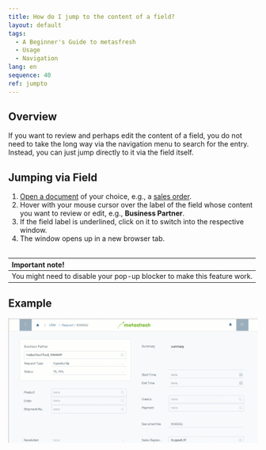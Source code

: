 ```yaml
---
title: How do I jump to the content of a field?
layout: default
tags:
  - A Beginner's Guide to metasfresh
  - Usage
  - Navigation
lang: en
sequence: 40
ref: jumpto
---
```


## Overview
If you want to review and perhaps edit the content of a field, you do not need to take the long way via the navigation menu to search for the entry. Instead, you can just jump directly to it via the field itself.

## Jumping via Field
1. [Open a document](Menu) of your choice, e.g., a [sales order](SalesOrder_recording).
1. Hover with your mouse cursor over the label of the field whose content you want to review or edit, e.g., **Business Partner**.
1. If the field label is underlined, click on it to switch into the respective window.
1. The window opens up in a new browser tab.
<br><br>

| **Important note!** |
| :--- |
| You might need to disable your pop-up blocker to make this feature work. |

## Example
<kbd><img src="assets/jumpto.gif" alt="GIF: Jumping via Field"></kbd>
